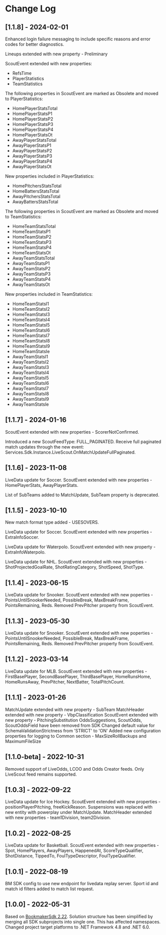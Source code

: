 # Change Log

## [1.1.8] - 2024-02-01

Enhanced login failure messaging to include specific reasons and error codes for better diagnostics.

Lineups extended with new property - Preliminary

ScoutEvent extended with new properties:
 - RefsTime
 - PlayerStatistics
 - TeamStatistics

The following properties in ScoutEvent are marked as Obsolete and moved to PlayerStatistics:
 - HomePlayerStatsTotal
 - HomePlayerStatsP1
 - HomePlayerStatsP2
 - HomePlayerStatsP3
 - HomePlayerStatsP4
 - HomePlayerStatsOt
 - AwayPlayerStatsTotal
 - AwayPlayerStatsP1
 - AwayPlayerStatsP2
 - AwayPlayerStatsP3
 - AwayPlayerStatsP4
 - AwayPlayerStatsOt

New properties included in PlayerStatistics:
 - HomePitchersStatsTotal
 - HomeBattersStatsTotal
 - AwayPitchersStatsTotal
 - AwayBattersStatsTotal
 
The following properties in ScoutEvent are marked as Obsolete and moved to TeamStatistics:
 - HomeTeamStatsTotal
 - HomeTeamStatsP1
 - HomeTeamStatsP2
 - HomeTeamStatsP3
 - HomeTeamStatsP4
 - HomeTeamStatsOt
 - AwayTeamStatsTotal
 - AwayTeamStatsP1
 - AwayTeamStatsP2
 - AwayTeamStatsP3
 - AwayTeamStatsP4
 - AwayTeamStatsOt

New properties included in TeamStatistics:
 - HomeTeamStatsI1
 - HomeTeamStatsI2
 - HomeTeamStatsI3
 - HomeTeamStatsI4
 - HomeTeamStatsI5
 - HomeTeamStatsI6
 - HomeTeamStatsI7
 - HomeTeamStatsI8
 - HomeTeamStatsI9
 - HomeTeamStatsIe
 - AwayTeamStatsI1
 - AwayTeamStatsI2
 - AwayTeamStatsI3
 - AwayTeamStatsI4
 - AwayTeamStatsI5
 - AwayTeamStatsI6
 - AwayTeamStatsI7
 - AwayTeamStatsI8
 - AwayTeamStatsI9
 - AwayTeamStatsIe

## [1.1.7] - 2024-01-16

ScoutEvent extended with new properties - ScorerNotConfirmed.

Introduced a new ScoutFeedType: FULL_PAGINATED. Receive full paginated match updates through the new event: Services.Sdk.Instance.LiveScout.OnMatchUpdateFullPaginated.

## [1.1.6] - 2023-11-08

LiveData update for Soccer.
ScoutEvent extended with new properties - HomePlayerStats, AwayPlayerStats.

List of SubTeams added to MatchUpdate, SubTeam property is deprecated.

## [1.1.5] - 2023-10-10

New match format type added - USESOVERS.

LiveData update for Soccer.
ScoutEvent extended with new properties - ExtraInfoSoccer.

LiveData update for Waterpolo.
ScoutEvent extended with new property - ExtraInfoWaterpolo.

LiveData update for NHL.
ScoutEvent extended with new properties - ShotProjectedGoalRate, ShotRatingCategory, ShotSpeed, ShotType.

## [1.1.4] - 2023-06-15

LiveData update for Snooker.
ScoutEvent extended with new poperties - PointsUntilSnookerNeeded, PossibleBreak, MaxBreakFrame, PointsRemaining, Reds.
Removed PrevPitcher property from ScoutEvent.

## [1.1.3] - 2023-05-30

LiveData update for Snooker.
ScoutEvent extended with new poperties - PointsUntilSnookerNeeded, PossibleBreak, MaxBreakFrame, PointsRemaining, Reds.
Removed PrevPitcher property from ScoutEvent.

## [1.1.2] - 2023-03-14

LiveData update for MLB.
ScoutEvent extended with new properties - FirstBasePlayer, SecondBasePlayer, ThirdBasePlayer, HomeRunsHome, HomeRunsAway, PrevPitcher, NextBatter, TotalPitchCount.

## [1.1.1] - 2023-01-26

MatchUpdate extended with new property - SubTeam
MatchHeader extended with new property - VbpClassification
ScoutEvent extended with new property - PitchingSubstitution
OddsSuggestions, ScoutOdds, ScoutOddsField have been removed from SDK
Changed default value for SchemaValidationStrictness from 'STRICT' to 'ON'
Added new configuration properties for logging to Common section - MaxSizeRollBackups and MaximumFileSize

## [1.1.0-beta] - 2022-10-31

Removed support of LiveOdds, LCOO and Odds Creator feeds. Only LiveScout feed remains supported.

## [1.0.3] - 2022-09-22

LiveData update for Ice Hockey.
ScoutEvent extended with new properties - positionPlayerPitching, freeKickReason.
Suspensions was replaced with new entity with powerplay under MatchUpdate.
MatchHeader extended with new properties - team1Division, team2Division.

## [1.0.2] - 2022-08-25

LiveData update for Basketball.
ScoutEvent extended with new properties - Spot, HomePlayers, AwayPlayers, HappenedAt, ScoreTypeQualifier, ShotDistance, TippedTo, FoulTypeDescriptor, FoulTypeQualifier.

## [1.0.1] - 2022-08-19

BM SDK config to use new endpoint for livedata replay server.
Sport id and match id filters added to match list request.

## [1.0.0] - 2022-05-31

Based on [BookmakerSdk 2.22](https://sdk.sportradar.com/bookmaker/net2).
Solution structure has been simplified by merging all SDK subprojects into single one. This has affected namespaces.
Changed project target platforms to .NET Framework 4.8 and .NET 6.0.
